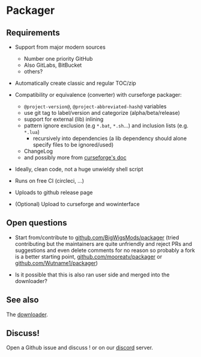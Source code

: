 # Packager

## Requirements

- Support from major modern sources
  - Number one priority GitHub
  - Also GitLabs, BitBucket
  - others?

- Automatically create classic and regular TOC/zip

- Compatibility or equivalence (converter) with curseforge packager:
  - `@project-version@`, `@project-abbreviated-hash@` variables
  - use git tag to label/version and categorize (alpha/beta/release)
  - support for external (lib) inlining
  - pattern ignore exclusion (e.g `*.bat`, `*.sh`...) and inclusion lists (e.g. `*.lua`)
    - recursively into dependencies (a lib dependency should alone specify files to be ignored/used)
  - ChangeLog
  - and possibly more from [curseforge's doc](https://authors.curseforge.com/knowledge-base/projects/3451-automatic-packaging)

- Ideally, clean code, not a huge unwieldy shell script

- Runs on free CI (circleci, ...)

- Uploads to github release page

- (Optional) Upload to curseforge and wowinterface

## Open questions

- Start from/contribute to [github.com/BigWigsMods/packager](https://github.com/BigWigsMods/packager)
(tried contributing but the maintainers are quite unfriendly and reject PRs and suggestions and even delete comments for no reason so probably a fork is a better starting point, [github.com/mooreatv/packager](https://github.com/mooreatv/packager) or [github.com/Wutname1/packager](https://github.com/Wutname1/packager))

- Is it possible that this is also ran user side and merged into the downloader?

## See also
The [downloader](downloader.md).

## Discuss!

Open a Github issue and discuss ! or on our [discord](https://discord.gg/t8msyQU) server.

